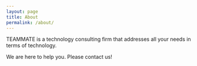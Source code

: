 ```yaml
---
layout: page
title: About
permalink: /about/
---
```


TEAMMATE is a technology consulting firm that addresses all your needs in terms of technology. 

We are here to help you. Please contact us!
